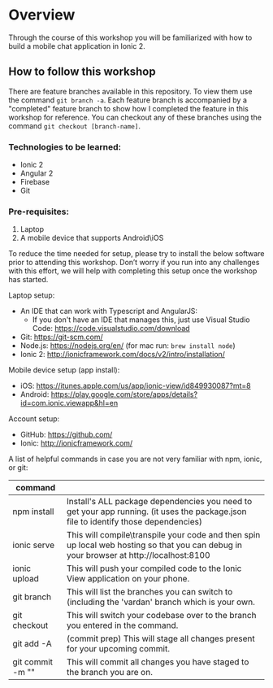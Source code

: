 # Overview
Through the course of this workshop you will be familiarized with how to build a mobile chat application in Ionic 2.

## How to follow this workshop
There are feature branches available in this repository.  To view them use the command `git branch -a`.  Each feature branch is accompanied by a "completed" feature branch to show how I completed the feature in this workshop for reference.  You can checkout any of these branches using the command `git checkout [branch-name]`.

### Technologies to be learned:

- Ionic 2
- Angular 2
- Firebase
- Git

### Pre-requisites:

1. Laptop
2. A mobile device that supports Android\iOS

To reduce the time needed for setup, please try to install the below software prior to attending this workshop.  Don’t worry if you run into any challenges with this effort, we will help with completing this setup once the workshop has started.

Laptop setup:

- An IDE that can work with Typescript and AngularJS:
  * If you don't have an IDE that manages this, just use Visual Studio Code: https://code.visualstudio.com/download
- Git: https://git-scm.com/
- Node.js: https://nodejs.org/en/ (for mac run: `brew install node`)
- Ionic 2: http://ionicframework.com/docs/v2/intro/installation/

Mobile device setup (app install):
- iOS: https://itunes.apple.com/us/app/ionic-view/id849930087?mt=8
- Android: https://play.google.com/store/apps/details?id=com.ionic.viewapp&hl=en

Account setup:
- GitHub: https://github.com/
- Ionic: http://ionicframework.com/

A list of helpful commands in case you are not very familiar with npm, ionic, or git:

| command                   |                                                                                                                                         |
|---------------------------|-----------------------------------------------------------------------------------------------------------------------------------------|
| npm install               | Install's ALL package dependencies you need to get your app running. (it uses the package.json file to identify those dependencies)     |
| ionic serve               | This will compile\transpile your code and then spin up local web hosting so that you can debug in your browser at http://localhost:8100 |
| ionic upload              | This will push your compiled code to the Ionic View application on your phone.                                                           |
| git branch                | This will list the branches you can switch to (including the 'vardan' branch which is your own.                                         |
| git checkout <branchName> | This will switch your codebase over to the branch you entered in the command.                                                           |
| git add -A                | (commit prep) This will stage all changes present for your upcoming commit.                                                             |
| git commit -m "<message>" | This will commit all changes you have staged to the branch you are on.                                                                  |
